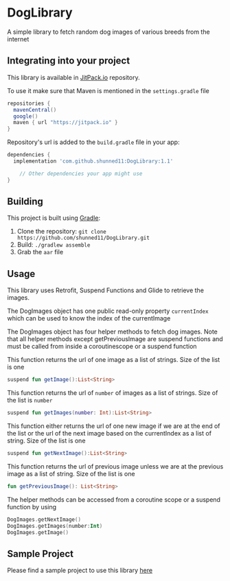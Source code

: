 # DogLibrary
A simple library to fetch random dog images of various breeds from the internet

## Integrating into your project

This library is available in [JitPack.io](https://jitpack.io/private#shunned11/DogLibrary) repository.

To use it make sure that
Maven is mentioned in the `settings.gradle` file

```groovy
repositories {
  mavenCentral()
  google()
  maven { url "https://jitpack.io" }
}
```
Repository's url is added to the `build.gradle` file in your app:
```groovy
dependencies {
  implementation 'com.github.shunned11:DogLibrary:1.1'

    // Other dependencies your app might use
}
```

## Building
This project is built using [Gradle](https://gradle.org/):

1. Clone the repository: `git clone https://github.com/shunned11/DogLibrary.git`
2. Build: `./gradlew assemble`
3. Grab the `aar` file

## Usage

This library uses Retrofit, Suspend Functions and Glide to retrieve the images.

The DogImages object has one public read-only property ```currentIndex``` which can be used to know the index of the currentImage

The DogImages object has four helper methods to fetch dog images. Note that all helper methods except getPreviousImage are suspend functions and must be called from inside a coroutinescope or a suspend function

This function returns the url of one image as a list of strings. Size of the list is one
```kotlin
suspend fun getImage():List<String>
```


This function returns the url of `number` of images as a list of strings. Size of the list is `number`
```kotlin
suspend fun getImages(number: Int):List<String>
```


This function either returns the url of one new image if we are at the end of the list or the url of the next image based on the currentIndex as a list of string. Size of the list is one
```kotlin
suspend fun getNextImage():List<String>
```


This function returns the url of previous image unless we are at the previous image as a list of string. Size of the list is one
```kotlin
fun getPreviousImage(): List<String> 
```

The helper methods can be accessed from a coroutine scope or a suspend function by using

```kotlin
DogImages.getNextImage()
DogImages.getImages(number:Int)
DogImages.getImage()
```

## Sample Project
Please find a sample project to use this library [here](https://github.com/shunned11/SampleDogImagesApp)

